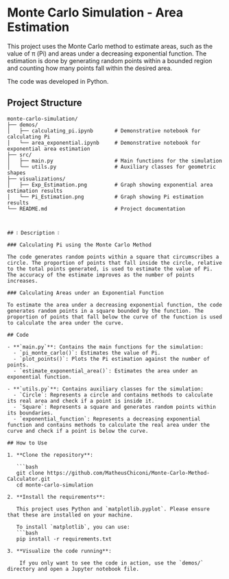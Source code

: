 # Monte Carlo Simulation - Area Estimation

This project uses the Monte Carlo method to estimate areas, such as the value of π (Pi) and areas under a decreasing exponential function. The estimation is done by generating random points within a bounded region and counting how many points fall within the desired area.

The code was developed in Python.


## Project Structure

```
monte-carlo-simulation/
├── demos/
│   ├── calculating_pi.ipynb       # Demonstrative notebook for calculating Pi
│   └── area_exponential.ipynb     # Demonstrative notebook for exponential area estimation
├── src/
│   ├── main.py                    # Main functions for the simulation
│   └── utils.py                   # Auxiliary classes for geometric shapes
├── visualizations/
│   ├── Exp_Estimation.png         # Graph showing exponential area estimation results
│   └── Pi_Estimation.png          # Graph showing Pi estimation results
└── README.md                      # Project documentation
```
```


## ❕ Description ❕

### Calculating Pi using the Monte Carlo Method

The code generates random points within a square that circumscribes a circle. The proportion of points that fall inside the circle, relative to the total points generated, is used to estimate the value of Pi. The accuracy of the estimate improves as the number of points increases.

### Calculating Areas under an Exponential Function

To estimate the area under a decreasing exponential function, the code generates random points in a square bounded by the function. The proportion of points that fall below the curve of the function is used to calculate the area under the curve.

## Code

- **`main.py`**: Contains the main functions for the simulation:
  - `pi_monte_carlo()`: Estimates the value of Pi.
  - `plot_points()`: Plots the Pi estimation against the number of points.
  - `estimate_exponential_area()`: Estimates the area under an exponential function.

- **`utils.py`**: Contains auxiliary classes for the simulation:
  - `Circle`: Represents a circle and contains methods to calculate its real area and check if a point is inside it.
  - `Square`: Represents a square and generates random points within its boundaries.
  - `exponential_function`: Represents a decreasing exponential function and contains methods to calculate the real area under the curve and check if a point is below the curve.

## How to Use

1. **Clone the repository**:

   ```bash
   git clone https://github.com/MatheusChiconi/Monte-Carlo-Method-Calculator.git
   cd monte-carlo-simulation

2. **Install the requirements**:

   This project uses Python and `matplotlib.pyplot`. Please ensure that these are installed on your machine.
   
   To install `matplotlib`, you can use:
   ```bash
   pip install -r requirements.txt

3. **Visualize the code running**:
    
    If you only want to see the code in action, use the `demos/` directory and open a Jupyter notebook file.